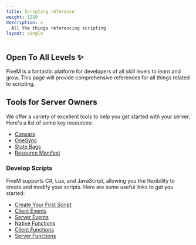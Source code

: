 ```yaml
---
title: Scripting reference
weight: 1220
description: >
  All the things referencing scripting
layout: single
---
```


## Open To All Levels ✨

FiveM is a fantastic platform for developers of all skill levels to learn and grow. This page will provide comprehensive references for all things related to scripting.

## Tools for Server Owners

We offer a variety of excellent tools to help you get started with your server. Here's a list of some key resources:

- [Convars](/docs/scripting-reference/convars)
- [OneSync](/docs/scripting-reference/onesync)
- [State Bags](/docs/scripting-manual/networking/state-bags)
- [Resource Manifest](/docs/scripting-reference/resource-manifest/resource-manifest)

### Develop Scripts

FiveM supports C#, Lua, and JavaScript, allowing you the flexibility to create and modify your scripts. Here are some useful links to get you started:

- [Create Your First Script](/docs/scripting-manual/introduction/creating-your-first-script)
- [Client Events](/docs/scripting-reference/events/client-events)
- [Server Events](/docs/scripting-reference/events/server-events)
- [Native Functions](https://docs.fivem.net/natives/)
- [Client Functions](/docs/scripting-reference/client-functions)
- [Server Functions](/docs/scripting-reference/server-functions)

